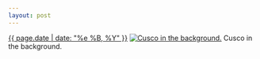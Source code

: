 ```yaml
---
layout: post
---
```


<p>
  <time><a href="/221">{{ page.date | date: "%e %B, %Y" }}</a></time>
  <a href="/221"><img src="{{ site.assets_url }}/221-640.jpg" srcset="{{ site.assets_url }}/221-1280.jpg 1280w, {{ site.assets_url }}/221-960.jpg 960w, {{ site.assets_url }}/221-640.jpg 640w, {{ site.assets_url }}/221-320.jpg 320w" sizes="(min-width: 700px) 50vw, calc(100vw - 2rem)" alt="Cusco in the background." /></a>
  <span>Cusco in the background.</span>
</p>
